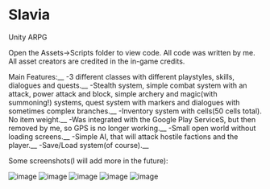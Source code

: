 # Slavia
Unity ARPG

Open the Assets->Scripts folder to view code. All code was written by me. All asset creators are credited in the in-game credits.

Main Features:__
-3 different classes with different playstyles, skills, dialogues and quests.__
-Stealth system, simple combat system with an attack, power attack and block, simple archery and magic(with summoning!) systems, quest system with markers and dialogues with sometimes complex branches.__
-Inventory system with cells(50 cells total). No item weight.__
-Was integrated with the Google Play ServiceS, but then removed by me, so GPS is no longer working.__
-Small open world without loading screens.__
-Simple AI, that will attack hostile factions and the player.__
-Save/Load system(of course).__

Some screenshots(I will add more in the future):

![image](https://github.com/SpikeSpiegelUA/Slavia/assets/96143029/c54b0350-cf26-4518-8ae9-78d36b91c8ec)
![image](https://github.com/SpikeSpiegelUA/Slavia/assets/96143029/404c3a86-6b9e-4ff1-a7a5-833e75a488bc)
![image](https://github.com/SpikeSpiegelUA/Slavia/assets/96143029/5a32c71b-ada8-4718-b259-3cf7e8b0b54d)
![image](https://github.com/SpikeSpiegelUA/Slavia/assets/96143029/e166000e-d39d-4109-a539-55a2b18b8f65)
![image](https://github.com/SpikeSpiegelUA/Slavia/assets/96143029/c3f84585-95e6-4b84-b865-1ed5fd5adc2c)





